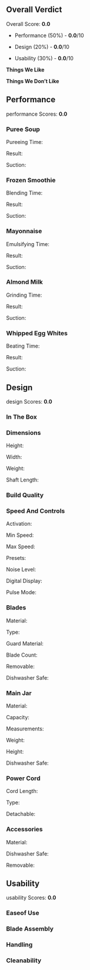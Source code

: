 Overall Verdict
---------------

Overall Score: **0.0**

*   Performance (50%) - **0.0**/10
    
*   Design (20%) - **0.0**/10
    
*   Usability (30%) - **0.0**/10
    

**Things We Like**

**Things We Don’t Like**

Performance
-----------

performance Scores: **0.0**

### Puree Soup

Pureeing Time:

Result:

Suction:

### Frozen Smoothie

Blending Time:

Result:

Suction:

### Mayonnaise

Emulsifying Time:

Result:

Suction:

### Almond Milk

Grinding Time:

Result:

Suction:

### Whipped Egg Whites

Beating Time:

Result:

Suction:

Design
------

design Scores: **0.0**

### In The Box

### Dimensions

Height:

Width:

Weight:

Shaft Length:

### Build Quality

### Speed And Controls

Activation:

Min Speed:

Max Speed:

Presets:

Noise Level:

Digital Display:

Pulse Mode:

### Blades

Material:

Type:

Guard Material:

Blade Count:

Removable:

Dishwasher Safe:

### Main Jar

Material:

Capacity:

Measurements:

Weight:

Height:

Dishwasher Safe:

### Power Cord

Cord Length:

Type:

Detachable:

### Accessories

Material:

Dishwasher Safe:

Removable:

Usability
---------

usability Scores: **0.0**

### Easeof Use

### Blade Assembly

### Handling

### Cleanability